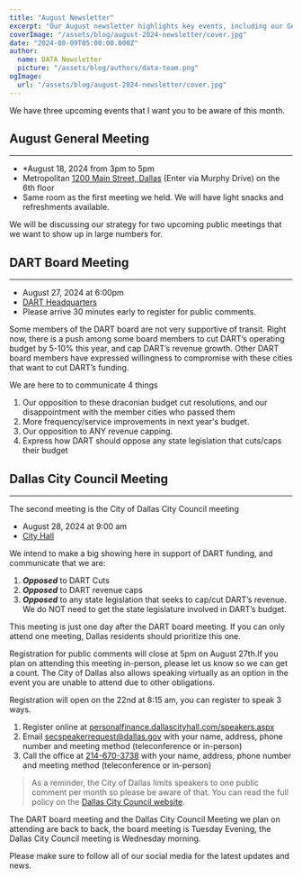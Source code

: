 ```yaml
---
title: "August Newsletter"
excerpt: "Our August newsletter highlights key events, including our General Meeting on August 18 and upcoming public meetings at the DART Board and Dallas City Council."
coverImage: "/assets/blog/august-2024-newsletter/cover.jpg"
date: "2024-08-09T05:00:00.000Z"
author:
  name: DATA Newsletter
  picture: "/assets/blog/authors/data-team.png"
ogImage:
  url: "/assets/blog/august-2024-newsletter/cover.jpg"
---
```


We have three upcoming events that I want you to be aware of this month.  

## August General Meeting

---
* *August 18, 2024 from 3pm to 5pm
* Metropolitan [1200 Main Street, Dallas](https://maps.app.goo.gl/pPBSUsQeJYZr1hxf7) (Enter via Murphy Drive) on the 6th floor
* Same room as the first meeting we held. We will have light snacks and refreshments available.

We will be discussing our strategy for two upcoming public meetings that we want to show up in large numbers for.

## DART Board Meeting

---

* August 27, 2024 at 6:00pm
* [DART Headquarters](https://maps.app.goo.gl/36uCk3suvRdJPfM47)
* Please arrive 30 minutes early to register for public comments.

Some members of the DART board are not very supportive of transit. Right now, there is a push among some board members to cut DART’s operating budget by 5-10% this year, and cap DART’s revenue growth. Other DART board members have expressed willingness to compromise with these cities that want to cut DART’s funding.

We are here to to communicate 4 things

1. Our opposition to these draconian budget cut resolutions, and our disappointment with the member cities who passed them
2. More frequency/service improvements in next year's budget.
3. Our opposition to ANY revenue capping.
4. Express how DART should oppose any state legislation that cuts/caps their budget

## Dallas City Council Meeting

---
The second meeting is the City of Dallas City Council meeting
* August 28, 2024 at 9:00 am
* [City Hall](https://maps.app.goo.gl/BgTdpbSjKRe73pF88)  

We intend to make a big showing here in support of DART funding, and communicate that we are:

1. ***Opposed*** to DART Cuts
2. ***Opposed*** to DART revenue caps
3. ***Opposed*** to any state legislation that seeks to cap/cut DART’s revenue. We do NOT need to get the state legislature involved in DART’s budget.

This meeting is just one day after the DART board meeting. If you can only attend one meeting, Dallas residents should prioritize this one.

Registration for public comments will close at 5pm on August 27th.If you plan on attending this meeting in-person, please let us know so we can get a count. The City of Dallas also allows speaking virtually as an option in the event you are unable to attend due to other obligations.

Registration will open on the 22nd at 8:15 am, you can register to speak 3 ways.

1. Register online at [personalfinance.dallascityhall.com/speakers.aspx](https://personalfinance.dallascityhall.com/speakers.aspx)
2. Email [secspeakerrequest@dallas.gov](mailto:secspeakerrequest@dallas.gov) with your name, address, phone number and meeting method (teleconference or in-person)
3. Call the office at [214-670-3738](tel:+12146703738) with your name, address, phone number and meeting method (teleconference or in-person)

 > As a reminder, the City of Dallas limits speakers to one public comment per month so please be aware of that. You can read the full policy on the [Dallas City Council website](https://dallascityhall.com/government/citysecretary/pages/ccrules.aspx).

The DART board meeting and the Dallas City Council Meeting we plan on attending are back to back, the board meeting is Tuesday Evening, the Dallas City Council meeting is Wednesday morning.

Please make sure to follow all of our social media for the latest updates and news.